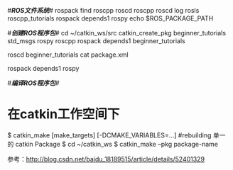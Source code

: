 #*****ROS文件系统*****#
rospack find roscpp
roscd roscpp
roscd log
rosls roscpp_tutorials
rospack depends1 rospy
echo $ROS_PACKAGE_PATH

#*****创建ROS程序包*****#
cd ~/catkin_ws/src
catkin_create_pkg beginner_tutorials std_msgs rospy roscpp
rospack depends1 beginner_tutorials

roscd beginner_tutorials
cat package.xml

rospack depends1 rospy

#*****编译ROS程序包*****#
# 在catkin工作空间下
$ catkin_make [make_targets] [-DCMAKE_VARIABLES=...]
#rebuilding 单一的 catkin Package
$ cd ~/catkin_ws
$ catkin_make –pkg package-name

参考：http://blog.csdn.net/baidu_18189515/article/details/52401329

